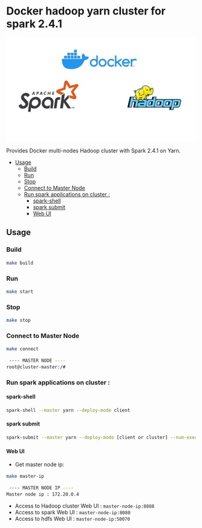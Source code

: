 # Docker hadoop yarn cluster for spark 2.4.1

<p align="center">
  <img src="logo.jpg">
</p>


Provides Docker multi-nodes Hadoop cluster with Spark 2.4.1 on Yarn. 


* [Usage](#usage)
	* [Build](#build)
	* [Run](#run)
	* [Stop](#stop)
	* [Connect to Master Node](#connect-to-master-node)
	* [Run spark applications on cluster :](#run-spark-applications-on-cluster-)
		* [spark-shell](#spark-shell)
		* [spark submit](#spark-submit)
		* [Web UI](#web-ui)


## Usage 
### Build 
```bash
make build
```
### Run 
```bash
make start
```
### Stop
```bash
make stop
```
### Connect to Master Node
```bash
make connect
```
```bash
 ---- MASTER NODE ---- 
root@cluster-master:/#
```
### Run spark applications on cluster : 
#### spark-shell
```bash 
spark-shell --master yarn --deploy-mode client
```
#### spark submit 
```bash
spark-submit --master yarn --deploy-mode [client or cluster] --num-executors 2 --executor-memory 4G --executor-cores 4 --class org.apache.spark.examples.SparkPi $SPARK_HOME/examples/jars/spark-examples_2.11-2.4.1.jar
```
#### Web UI 
- Get master node ip: 
```bash
make master-ip
```
```bash
 ---- MASTER NODE IP ---- 
Master node ip : 172.20.0.4
```
- Access to Hadoop cluster Web UI : `master-node-ip:8088`
- Access to spark Web UI : `master-node-ip:8080`
- Access to hdfs Web UI : `master-node-ip:50070`




